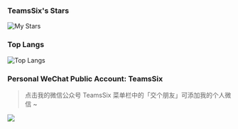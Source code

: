 ### TeamsSix's Stars

![My Stars](https://github-readme-stats.vercel.app/api?username=teamssix&show_icons=true&include_all_commits=true&count_private=true)

### Top Langs

![Top Langs](https://github-readme-stats.vercel.app/api/top-langs/?username=teamssix&layout=compact)


### Personal WeChat Public Account: TeamsSix

> 点击我的微信公众号 TeamsSix 菜单栏中的「交个朋友」可添加我的个人微信 ~

[![](https://cdn.jsdelivr.net/gh/teamssix/BlogImages/imgs/TeamsSix_Subscription_Logo2.png)](https://github.com/teamssix)
